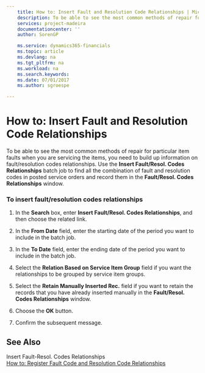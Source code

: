 ```yaml
---
    title: How to: Insert Fault and Resolution Code Relationships | Microsoft Docs
    description: To be able to see the most common methods of repair for particular item faults when you are servicing the items, you need to build up information on fault/resolution codes relationships. Use the **Insert Fault/Resol. Codes Relationships** batch job to find all the combination of fault and resolution codes in posted service orders and record them in the **Fault/Resol. Codes Relationships** window.
    services: project-madeira
    documentationcenter: ''
    author: SorenGP

    ms.service: dynamics365-financials
    ms.topic: article
    ms.devlang: na
    ms.tgt_pltfrm: na
    ms.workload: na
    ms.search.keywords:
    ms.date: 07/01/2017
    ms.author: sgroespe

---
```

# How to: Insert Fault and Resolution Code Relationships
To be able to see the most common methods of repair for particular item faults when you are servicing the items, you need to build up information on fault/resolution codes relationships. Use the **Insert Fault/Resol. Codes Relationships** batch job to find all the combination of fault and resolution codes in posted service orders and record them in the **Fault/Resol. Codes Relationships** window.  
  
### To insert fault/resolution codes relationships  
  
1.  In the **Search** box, enter **Insert Fault/Resol. Codes Relationships**, and then choose the related link.  
  
2.  In the **From Date** field, enter the starting date of the period you want to include in the batch job.  
  
3.  In the **To Date** field, enter the ending date of the period you want to include in the batch job.  
  
4.  Select the **Relation Based on Service Item Group** field if you want the relationships to be grouped by service item groups.  
  
5.  Select the **Retain Manually Inserted Rec.** field if you want to retain the records that you have already inserted manually in the **Fault/Resol. Codes Relationships** window.  
  
6.  Choose the **OK** button.  
  
7.  Confirm the subsequent message.  
  
## See Also  
 Insert Fault-Resol. Codes Relationships   
 [How to: Register Fault Code and Resolution Code Relationships](../how-to-register-fault-code-and-resolution-code-relationships.md)